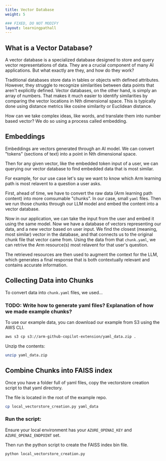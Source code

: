 ```yaml
---
title: Vector Database
weight: 5

### FIXED, DO NOT MODIFY
layout: learningpathall
---
```


## What is a Vector Database?

A vector database is a specialized database designed to store and query vector representations of data. They are a crucial component of many AI applications. But what exactly are they, and how do they work?

Traditional databases store data in tables or objects with defined attributes. However, they struggle to recognize similarities between data points that aren't explicitly defined. Vector databases, on the other hand, is simply an array of numbers. That makes it much easier to identify similarities by comparing the vector locations in Nth dimensional space. This is typically done using distance metrics like cosine similarity or Euclidean distance.

How can we take complex ideas, like words, and translate them into number based vector? We do so using a process called embedding.

## Embeddings

Embeddings are vectors generated through an AI model. We can convert "tokens" (sections of text) into a point in Nth dimensional space. 

Then for any given vector, like the embedded token input of a user, we can querying our vector database to find embedded data that is most similar. 

For example, for our use case let's say we want to know which Arm learning path is most relavent to a question a user asks.

First, ahead of time, we have to convert the raw data (Arm learning path content) into more comsumable "chunks". In our case, small `yaml` files. Then we run those chunks through our LLM model and embed the content into a vector database.

Now in our application, we can take the input from the user and embed it using the same model. Now we have a database of vectors representing our data, and a new vector based on user input. We find the closest (meaning, most similar) vector in the database, and that connects us to the original chunk file that vector came from. Using the data from that `chunk.yaml`, we can retrive the Arm resource(s) most relavent for that user's question.

The retrieved resources are then used to augment the context for the LLM, which generates a final response that is both contextually relevant and contains accurate information.

## Collecting Data into Chunks

To convert data into `chunk.yaml` files, we used...

### TODO: Write how to generate yaml files? Explanation of how we made example chunks?

To use our example data, you can download our example from S3 using the AWS CLI.

```bash
aws s3 cp s3://arm-github-copilot-extension/yaml_data.zip .
```

Unzip the contents:

```bash
unzip yaml_data.zip
```

## Combine Chunks into FAISS index

Once you have a folder full of yaml files, copy the vectorstore creation script to that yaml directory.

The file is located in the root of the example repo.

```bash
cp local_vectorstore_creation.py yaml_data
```

### Run the script:

Ensure your local environment has your `AZURE_OPENAI_KEY` and `AZURE_OPENAI_ENDPOINT` set.

Then run the python script to create the FAISS index bin file.

```bash
python local_vectorstore_creation.py
```
